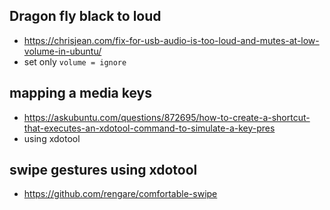 ## Dragon fly black to loud
* https://chrisjean.com/fix-for-usb-audio-is-too-loud-and-mutes-at-low-volume-in-ubuntu/
* set only ```volume = ignore```
## mapping a media keys
* https://askubuntu.com/questions/872695/how-to-create-a-shortcut-that-executes-an-xdotool-command-to-simulate-a-key-pres
* using xdotool
## swipe gestures using xdotool
* https://github.com/rengare/comfortable-swipe
